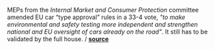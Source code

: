 MEPs from the _Internal Market and Consumer Protection_ committee amended EU car
“type approval” rules in a 33-4 vote, _"to make environmental and safety testing more
independent and strengthen national and EU oversight of cars already on the
road"_. It still has to be validated by the full house.
/ **[source](http://www.europarl.europa.eu/sides/getDoc.do?type=IM-PRESS&reference=20170207IPR61564&language=EN&format=XML)**
